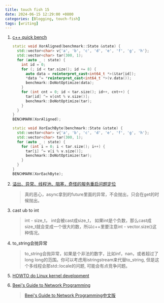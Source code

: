 ```yaml
---
title: touch fish 15
date: 2024-06-15 12:29:00 +0800
categories: [Blogging, touch-fish]
tags: [writing]
---
```


1. [c++ quick bench](https://quick-bench.com/)

    ```cpp
    static void XorAligned(benchmark::State &state) {
      std::vector<char> v{'a', 'b', 'c', 'd', 'e', 'f', 'g', 'h'};
      std::vector<char> tar(300, 1);
      for (auto _ : state) {
        int id = 0;
        for (; id < tar.size(); id += 8) {
          auto data = reinterpret_cast<int64_t *>(&tar[id]);
          *data ^= *reinterpret_cast<int64_t *>(v.data());
          benchmark::DoNotOptimize(data);
        }
        for (int cnt = 0; id < tar.size(); id++, cnt++) {
          tar[id] ^= v[cnt % v.size()];
          benchmark::DoNotOptimize(tar);
        }
      }
    }
    BENCHMARK(XorAligned);

    static void XorEachByte(benchmark::State &state) {
      std::vector<char> v{'a', 'b', 'c', 'd', 'e', 'f', 'g', 'h'};
      std::vector<char> tar(300, 1);
      for (auto _ : state) {
        for (int i = 0; i < tar.size(); i++) {
          tar[i] ^= v[i % v.size()];
          benchmark::DoNotOptimize(tar);
        }
      }
    }
    BENCHMARK(XorEachByte);
    ```

2. [溢出、异常、线程池、阻塞，奇怪的服务重启问题定位](https://selfboot.cn/2024/06/13/async_pool_block_problem/)
    > 真的恶心，async拿到的future里面的异常，不会抛出，只会在get的时候抛出。

3. cast ub to int
    > int - size_t， int会被cast成size_t， 如果int是个负数，那么cast成size_t就会变成一个很大的数，所以c++里要注意int - vector.size()这种情况。

4. to_string会抛异常
    > to_string会抛异常，如果是个非法的数字，比如inf，nan，或者超过了long long的范围。你可以考虑用istringstream来代替to_string, 但是这个多线程会那std::locale的问题, 可能会有点竞争问题。

5. [HOWTO do Linux kernel development](https://www.kernel.org/doc/html/v4.18/process/howto.html)

6. [Beej's Guide to Network Programming](https://beej.us/guide/bgnet/html/split-wide/)
    > [Beej's Guide to Network Programming中文版](https://beej-zhcn.netdpi.net/)
